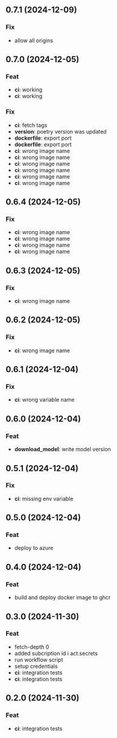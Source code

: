 ## 0.7.1 (2024-12-09)

### Fix

- allow all origins

## 0.7.0 (2024-12-05)

### Feat

- **ci**: working
- **ci**: working

### Fix

- **ci**: fetch tags
- **version**: poetry version was updated
- **dockerfile**: export port
- **dockerfile**: export port
- **ci**: wrong image name
- **ci**: wrong image name
- **ci**: wrong image name
- **ci**: wrong image name
- **ci**: wrong image name
- **ci**: wrong image name

## 0.6.4 (2024-12-05)

### Fix

- **ci**: wrong image name
- **ci**: wrong image name
- **ci**: wrong image name
- **ci**: wrong image name

## 0.6.3 (2024-12-05)

### Fix

- **ci**: wrong image name

## 0.6.2 (2024-12-05)

### Fix

- **ci**: wrong image name

## 0.6.1 (2024-12-04)

### Fix

- **ci**: wrong variable name

## 0.6.0 (2024-12-04)

### Feat

- **download_model**: write model version

## 0.5.1 (2024-12-04)

### Fix

- **ci**: missing env variable

## 0.5.0 (2024-12-04)

### Feat

- deploy to azure

## 0.4.0 (2024-12-04)

### Feat

- build and deploy docker image to ghcr

## 0.3.0 (2024-11-30)

### Feat

- fetch-depth 0
- added subcription id i act.secrets
- run workflow script
- setup credentials
- **ci**: integration tests
- **ci**: integration tests

## 0.2.0 (2024-11-30)

### Feat

- **ci**: integration tests
